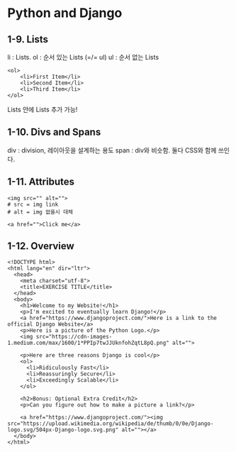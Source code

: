 # Python and Django

## 1-9. Lists

li : Lists.
ol : 순서 있는 Lists (=/= ul)
ul : 순서 없는 Lists

```
<ol>
    <li>First Item</li>
    <li>Second Item</li>
    <li>Third Item</li>
</ol>
```

Lists 안에 Lists 추가 가능!

## 1-10. Divs and Spans

div : division, 레이아웃을 설계하는 용도
span : div와 비슷함. 둘다 CSS와 함께 쓰인다.

## 1-11. Attributes

```
<img src="" alt="">
# src = img link
# alt = img 없을시 대체
```

```
<a href="">Click me</a>
```

## 1-12. Overview

```
<!DOCTYPE html>
<html lang="en" dir="ltr">
  <head>
    <meta charset="utf-8">
    <title>EXERCISE TITLE</title>
  </head>
  <body>
    <h1>Welcome to my Website!</h1>
    <p>I'm excited to eventually learn Django!</p>
    <a href="https://www.djangoproject.com/">Here is a link to the official Django Website</a>
    <p>Here is a picture of the Python Logo.</p>
    <img src="https://cdn-images-1.medium.com/max/1600/1*PPIp7twJJUknfohZqtL8pQ.png" alt="">

    <p>Here are three reasons Django is cool</p>
    <ol>
      <li>Ridiculously Fast</li>
      <li>Reassuringly Secure</li>
      <li>Exceedingly Scalable</li>
    </ol>

    <h2>Bonus: Optional Extra Credit</h2>
    <p>Can you figure out how to make a picture a link?</p>

    <a href="https://www.djangoproject.com/"><img src="https://upload.wikimedia.org/wikipedia/de/thumb/0/0e/Django-logo.svg/504px-Django-logo.svg.png" alt=""></a>
  </body>
</html>
```